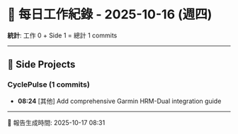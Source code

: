 # 📅 每日工作紀錄 - 2025-10-16 (週四)

**統計**: 工作 0 + Side 1 = 總計 1 commits

---

## 🎨 Side Projects

### CyclePulse (1 commits)

- **08:24** [其他] Add comprehensive Garmin HRM-Dual integration guide

---

📅 報告生成時間: 2025-10-17 08:31

